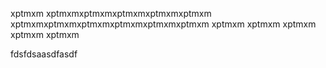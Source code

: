 xptmxm
xptmxmxptmxmxptmxmxptmxmxptmxm
xptmxmxptmxmxptmxmxptmxmxptmxmxptmxm
xptmxm
xptmxm
xptmxm
xptmxm
xptmxm

fdsfdsaasdfasdf